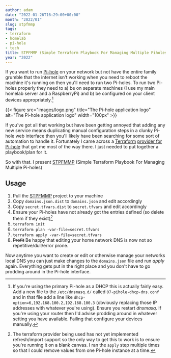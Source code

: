 ```yaml
---
author: adam
date: "2022-01-26T16:29:00+00:00"
month: "2022/01"
slug: stpfmmp
tags:
- terraform
- homelab
- pi-hole
- tech
title: STPFMMP (Simple Terraform Playbook For Managing Multiple Piholes)
year: "2022"
---
```


If you want to run [Pi-hole](https://pi-hole.net/) on your network but not have the entire family grumble that the internet isn't working when you need to reboot the machine it's running on then you'll need to run two Pi-holes. To run two Pi-holes properly they need to a) be on separate machines (I use my main homelab server and a RaspberryPi) and b) be configured on your client devices appropriately.[^1]

{{< figure src="images/logo.png" title="The Pi-hole application logo" alt="The Pi-hole application logo" width="100px" >}}

If you've got all that working but have been getting annoyed that adding any new service means duplicating manual configuration steps in a clunky Pi-hole web interface then you'll likely have been searching for some sort of automation to handle it. Fortunately I came across a [Terraform](https://www.terraform.io) [provider for Pi-hole](https://registry.terraform.io/providers/ryanwholey/pihole/latest) that got me most of the way there. I just needed to put together a playbook/plan for it. 

So with that. I present [STPFMMP](https://github.com/cooperaj/STPFMMP) (Simple Terraform Playbook For Managing Multiple Pi-holes)

<!--more-->

## Usage

  1. Pull the [STPFMMP](https://github.com/cooperaj/STPFMMP) project to your machine
  1. Copy `domains.json.dist` to `domains.json` and edit accordingly
  1. Copy `secret.tfvars.dist` to `secret.tfvars` and edit accordingly
  1. Ensure your Pi-holes have not already got the entries defined (so delete them if they exist)[^2]
  1. `terraform init`
  1. `terraform plan -var-file=secret.tfvars`
  1. `terraform apply -var-file=secret.tfvars`
  1. ~~Profit~~ Be happy that editing your home network DNS is now not so repetitive/dull/error prone.

Now anytime you want to create or edit or otherwise manage your networks local DNS you can just make changes to the `domains.json` file and run _apply_ again. Everything gets put in the right place and you don't have to go prodding around in the Pi-hole interface.

[^1]: If you're using the primary Pi-hole as a DHCP this is actually fairly easy. Add a new file to the `/etc/dnsmasq.d/` called `07-pihole-dhcp-dns.conf` and in that file add a line like `dhcp-option=6,192.168.100.2,192.168.100.3` (obviously replacing those IP addresses with whatever you're using). Ensure you restart _dnsmasq_. If you're using your router then I'd advise prodding around in whatever setting you have available. Failing that configure your devices manually.

[^2]:  The terraform provider being used has not yet implemented refresh/import support so the only way to get this to work is to ensure you're running it on a blank canvas. I ran the `apply` step multiple times so that I could remove values from one Pi-hole instance at a time.
